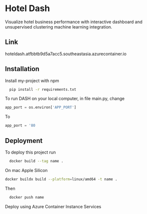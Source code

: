 
# Hotel Dash

Visualize hotel business performance with interactive dashboard and unsupervised clustering machine learning integration.

## Link 
hoteldash.atfbbtb9d5a7acc5.southeastasia.azurecontainer.io


## Installation

Install my-project with npm

```bash
  pip install -r requirements.txt
```

To run DASH on your local computer, in file main.py, change

```python
app_port = os.environ['APP_PORT']
```

To

```python
app_port = '80
```


## Deployment

To deploy this project run

```bash
  docker build --tag name .
```

On mac Apple Silicon
```bash
docker buildx build --platform=linux/amd64 -t name .
```

Then
```bash
  docker push name
```
Deploy using Azure Container Instance Services


